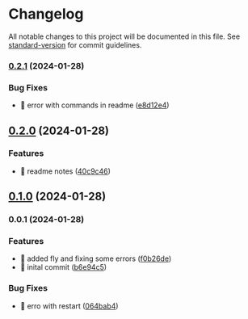 # Changelog

All notable changes to this project will be documented in this file. See [standard-version](https://github.com/conventional-changelog/standard-version) for commit guidelines.

### [0.2.1](https://github.com/BawnX/memory-modyo/compare/v0.2.0...v0.2.1) (2024-01-28)


### Bug Fixes

* 🐛 error with commands in readme ([e8d12e4](https://github.com/BawnX/memory-modyo/commit/e8d12e4901f0cfa7ee2492d2707c585d096caa22))

## [0.2.0](https://github.com/BawnX/memory-modyo/compare/v0.1.0...v0.2.0) (2024-01-28)


### Features

* 🎸 readme notes ([40c9c46](https://github.com/BawnX/memory-modyo/commit/40c9c461003336a7d6eaa5889b27f2b98aa95e06))

## [0.1.0](https://github.com/BawnX/memory-modyo/compare/v0.0.1...v0.1.0) (2024-01-28)

### 0.0.1 (2024-01-28)


### Features

* 🎸 added fly and fixing some errors ([f0b26de](https://github.com/BawnX/memory-modyo/commit/f0b26deacda4c413ab2a2a050cc3f29abb09f5ad))
* 🎸 inital commit ([b6e94c5](https://github.com/BawnX/memory-modyo/commit/b6e94c53c2c5547ab23f759fcd37ad6fd47d72e1))


### Bug Fixes

* 🐛 erro with restart ([064bab4](https://github.com/BawnX/memory-modyo/commit/064bab40195f33ffe6c0666daf8b91593c252185))
